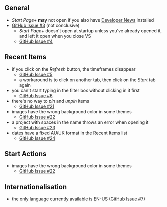 ## General

  - *Start Page+* **may** not open if you also have [Developer News][developer-news-url] installed
  - [GitHub Issue #3][github-issue-3] (not conclusive)
    - *Start Page+* doesn't open at startup unless you've already opened it, and left it open when you close VS
    - [GitHub Issue #4][github-issue-4]

## Recent Items

  - if you click on the *Refresh* button, the timeframes disappear
    - [GitHub Issue #5][github-issue-5]
    - a workaround is to click on another tab, then click on the *Start* tab again
  - you can't start typing in the filter box without clicking in it first
    - [GitHub Issue #6][github-issue-6]
  - there's no way to *pin* and *unpin* items
    - [GitHub Issue #21][github-issue-21]
  - images have the wrong background color in some themes
    - [GitHub Issue #22][github-issue-22]
  - a project with spaces in the name throws an error when opening it
    - [GitHub Issue #23][github-issue-23]
  - dates have a fixed AU/UK format in the Recent Items list
    - [GitHub Issue #24][github-issue-24]

[developer-news-url]: https://luminous-software.solutions/developer-news
[github-issue-3]: https://github.com/luminous-software/start-page-plus/issues/3
[github-issue-4]: https://github.com/luminous-software/start-page-plus/issues/4
[github-issue-5]: https://github.com/luminous-software/start-page-plus/issues/5
[github-issue-6]: https://github.com/luminous-software/start-page-plus/issues/6
[github-issue-21]: https://github.com/luminous-software/start-page-plus/issues21
[github-issue-22]: https://github.com/luminous-software/start-page-plus/issues22
[github-issue-23]: https://github.com/luminous-software/start-page-plus/issues23
[github-issue-24]: https://github.com/luminous-software/start-page-plus/issues24

## Start Actions

  - images have the wrong background color in some themes
    - [GitHub Issue #22][github-issue-22]


## Internationalisation

  - the only language currently available is EN-US ([GitHub Issue #7][github-issue-7])

[github-issue-7]: https://github.com/luminous-software/start-page-plus/issues/7
